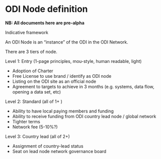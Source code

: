 # ODI Node definition

**NB: All documents here are pre-alpha**


Indicative framework

An ODI Node is an “instance” of the ODI in the ODI Network.

There are 3 tiers of node.

Level 1: Entry (1-page principles, mou-style, human readable, light)

* Adoption of Charter
* Free License to use brand / identify as ODI node
* Listing on the ODI site as an official node
* Agreement to targets to achieve in 3 months (e.g. systems, data flow, opening a data set, etc)

Level 2: Standard (all of 1+ )

* Ability to have local paying members and funding
* Ability to receive funding from ODI country lead node / global network
* Tighter terms
* Network fee (5-10%?)

Level 3: Country lead (all of 2+)

* Assignment of country-lead status
* Seat on lead node network governance board
